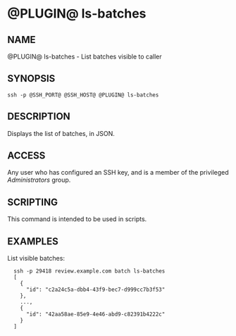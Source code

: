 @PLUGIN@ ls-batches
=====================

NAME
----
@PLUGIN@ ls-batches - List batches visible to caller

SYNOPSIS
--------
```
ssh -p @SSH_PORT@ @SSH_HOST@ @PLUGIN@ ls-batches
```

DESCRIPTION
-----------
Displays the list of batches, in JSON.

ACCESS
------
Any user who has configured an SSH key, and is a member
of the privileged *Administrators* group.

SCRIPTING
---------
This command is intended to be used in scripts.

EXAMPLES
--------
List visible batches:

```
  ssh -p 29418 review.example.com batch ls-batches
  [
    {
      "id": "c2a24c5a-dbb4-43f9-bec7-d999cc7b3f53"
    },
    ...,
    {
      "id": "42aa58ae-85e9-4e46-abd9-c82391b4222c"
    }
  ]
```
